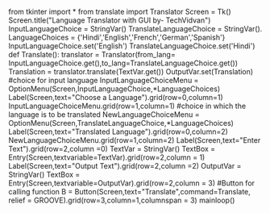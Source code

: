 from tkinter import * from translate import Translator Screen = Tk() Screen.title("Language Translator with GUI by- TechVidvan") InputLanguageChoice = StringVar() TranslateLanguageChoice = StringVar(). LanguageChoices = {'Hindi','English','French','German','Spanish'} InputLanguageChoice.set('English') TranslateLanguageChoice.set('Hindi') def Translate(): translator = Translator(from_lang= InputLanguageChoice.get(),to_lang=TranslateLanguageChoice.get()) Translation = translator.translate(TextVar.get()) OutputVar.set(Translation) #choice for input language InputLanguageChoiceMenu = OptionMenu(Screen,InputLanguageChoice,*LanguageChoices) Label(Screen,text="Choose a Language").grid(row=0,column=1) InputLanguageChoiceMenu.grid(row=1,column=1) #choice in which the language is to be translated NewLanguageChoiceMenu = OptionMenu(Screen,TranslateLanguageChoice,*LanguageChoices) Label(Screen,text="Translated Language").grid(row=0,column=2) NewLanguageChoiceMenu.grid(row=1,column=2) Label(Screen,text="Enter Text").grid(row=2,column =0) TextVar = StringVar() TextBox = Entry(Screen,textvariable=TextVar).grid(row=2,column = 1) Label(Screen,text="Output Text").grid(row=2,column =2) OutputVar = StringVar() TextBox = Entry(Screen,textvariable=OutputVar).grid(row=2,column = 3) #Button for calling function B = Button(Screen,text="Translate",command=Translate, relief = GROOVE).grid(row=3,column=1,columnspan = 3) mainloop()
